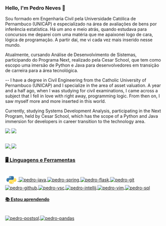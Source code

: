 ### Hello, I'm Pedro Neves 👋

 Sou formado em Engenharia Civil pela Universidade Católica de Pernambuco (UNICAP) e especializado na área de avaliações de bens por inferência estatística. Há um ano e meio atrás, quando estudava para concursos me deparei com uma matéria que me apaixonei logo de cara, lógica de programação. A partir daí, me vi cada vez mais inserido nesse mundo.
 
 Atualmente, cursando Análise de Desenvolvimento de Sistemas, participando do Programa Next, realizado pela Cesar School, que tem como escopo uma imersão de Python e Java para desenvolvedores em transição de carreira para a área tecnológica.
 
 --
 I have a degree in Civil Engineering from the Catholic University of Pernambuco (UNICAP) and I specialize in the area of asset valuation. A year and a half ago, when I was studying for civil examinations, I came across a subject that I fell in love with right away, programming logic. From then on, I saw myself more and more inserted in this world.
 
 Currently, studying Systems Development Analysis, participating in the Next Program, held by Cesar School, which has the scope of a Python and Java immersion for developers in career transition to the technology area.
 
 
 <div> 
  <a href = "mailto:pedronevesbezerra@gmail.com"><img src="https://img.shields.io/badge/Gmail-D14836?style=for-the-badge&logo=gmail&logoColor=white" target="_blank"></a>
  <a href="https://www.linkedin.com/in/pedro-neves-bezerra/" target="_blank"><img src="https://img.shields.io/badge/LinkedIn-0077B5?style=for-the-badge&logo=linkedin&logoColor=white" target="_blank"></a>
  </div>
  
  ##
  
<div>
  <a href="https://github.com/pedronb">
  <img height="150em" src="https://github-readme-stats.vercel.app/api?username=pedronb&show_icons=true&theme=algolia&include_all_commits=true&count_private=true"/>
  <img height="150em" src="https://github-readme-stats.vercel.app/api/top-langs/?username=pedronb&layout=compact&langs_count=7&theme=algolia"/>
</div>
 
 ### 🖥️ Linguagens e Ferramentas
   <div style="display: inline_block"><br>
  <img align="center" alt="pedro-Python" height="30" width="40" src="https://raw.githubusercontent.com/devicons/devicon/master/icons/python/python-original.svg">
  <img align="center" alt="pedro-java" height="30" width="40" src="https://cdn.jsdelivr.net/gh/devicons/devicon/icons/java/java-original.svg">
  <img align="center" alt="pedro-spring" height="40" width="50" src="https://cdn.jsdelivr.net/gh/devicons/devicon/icons/spring/spring-original-wordmark.svg">
  <img align="center" alt="pedro-flask" height="40" width="50" src="https://cdn.jsdelivr.net/gh/devicons/devicon/icons/flask/flask-original-wordmark.svg">
  <img align="center" alt="pedro-git" height="30" width="40" src="https://cdn.jsdelivr.net/gh/devicons/devicon/icons/git/git-original.svg">
  <img align="center" alt="pedro-github" height="30" width="40" src="https://cdn.jsdelivr.net/gh/devicons/devicon/icons/github/github-original.svg">
  <img align="center" alt="pedro-vsc" height="30" width="40" src="https://cdn.jsdelivr.net/gh/devicons/devicon/icons/vscode/vscode-original.svg">
  <img align="center" alt="pedro-intellij" height="30" width="40" src="https://cdn.jsdelivr.net/gh/devicons/devicon/icons/intellij/intellij-original.svg">
  <img align="center" alt="pedro-vim" height="30" width="40" src="https://cdn.jsdelivr.net/gh/devicons/devicon/icons/vim/vim-plain.svg">
  <img align="center" alt="pedro-sql" height="40" width="50" src="https://cdn.jsdelivr.net/gh/devicons/devicon/icons/mysql/mysql-original-wordmark.svg">
 </div>
 
 
 #### 📚 Estou aprendendo
   <div style="display: inline_block"><br>
  <img align="center" alt="pedro-postsql" height="40" width="50" src="https://cdn.jsdelivr.net/gh/devicons/devicon/icons/postgresql/postgresql-plain-wordmark.svg">
  <img align="center" alt="pedro-pandas" height="40" width="50" src="https://cdn.jsdelivr.net/gh/devicons/devicon/icons/pandas/pandas-original-wordmark.svg">
  </div>
 
 ##
 
